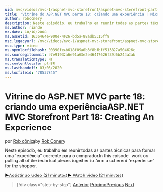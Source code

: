 ```yaml
---
uid: mvc/videos/mvc-1/aspnet-mvc-storefront/aspnet-mvc-storefront-part-18-creating-an-experience
title: 'Vitrine do ASP.NET MVC parte 18: criando uma experiência | Microsoft Docs'
author: robconery
description: Neste episódio, eu trabalho em reunir todas as partes técnicas para formar uma "experiência coerente" para o comprador.
ms.author: riande
ms.date: 10/16/2008
ms.assetid: 1636464e-900e-4926-bd5a-88adb5315ff9
msc.legacyurl: /mvc/videos/mvc-1/aspnet-mvc-storefront/aspnet-mvc-storefront-part-18-creating-an-experience
msc.type: video
ms.openlocfilehash: 00390fe4b618f09a0b3f8bfbff513827a504626c
ms.sourcegitcommit: e7e91932a6e91a63e2e46417626f39d6b244a3ab
ms.translationtype: MT
ms.contentlocale: pt-BR
ms.lasthandoff: 03/06/2020
ms.locfileid: "78537845"
---
```

# <a name="aspnet-mvc-storefront-part-18-creating-an-experience"></a><span data-ttu-id="731db-103">Vitrine do ASP.NET MVC parte 18: criando uma experiência</span><span class="sxs-lookup"><span data-stu-id="731db-103">ASP.NET MVC Storefront Part 18: Creating An Experience</span></span>

<span data-ttu-id="731db-104">por [Rob cônica](https://github.com/robconery)</span><span class="sxs-lookup"><span data-stu-id="731db-104">by [Rob Conery](https://github.com/robconery)</span></span>

<span data-ttu-id="731db-105">Neste episódio, eu trabalho em reunir todas as partes técnicas para formar uma "experiência" coerente para o comprador.</span><span class="sxs-lookup"><span data-stu-id="731db-105">In this episode I work on pulling all of the technical pieces together to form a coherent "experience" for the shopper.</span></span>

[<span data-ttu-id="731db-106">&#9654;Assistir ao vídeo (21 minutos)</span><span class="sxs-lookup"><span data-stu-id="731db-106">&#9654; Watch video (21 minutes)</span></span>](https://channel9.msdn.com/Blogs/ASP-NET-Site-Videos/aspnet-mvc-storefront-part-18-creating-an-experience)

> [!div class="step-by-step"]
> <span data-ttu-id="731db-107">[Anterior](aspnet-mvc-storefront-part-17-checkout-with-jeff-atwood.md)
> [Próximo](aspnet-mvc-storefront-part-19-processing-orders-with-windows-workflow.md)</span><span class="sxs-lookup"><span data-stu-id="731db-107">[Previous](aspnet-mvc-storefront-part-17-checkout-with-jeff-atwood.md)
[Next](aspnet-mvc-storefront-part-19-processing-orders-with-windows-workflow.md)</span></span>
